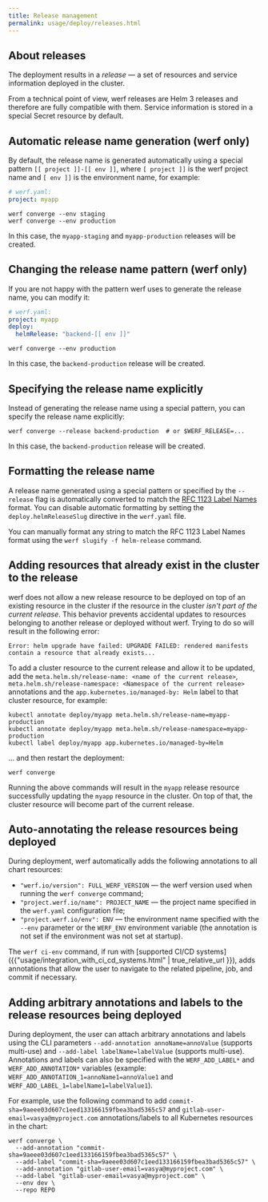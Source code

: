 ```yaml
---
title: Release management
permalink: usage/deploy/releases.html
---
```


## About releases

The deployment results in a *release* — a set of resources and service information deployed in the cluster. 

From a technical point of view, werf releases are Helm 3 releases and therefore are fully compatible with them. Service information is stored in a special Secret resource by default.

## Automatic release name generation (werf only)

By default, the release name is generated automatically using a special pattern `[[ project ]]-[[ env ]]`, where `[ project ]]` is the werf project name and `[ env ]]` is the environment name, for example:

```yaml
# werf.yaml:
project: myapp
```

```shell
werf converge --env staging
werf converge --env production
```

In this case, the `myapp-staging` and `myapp-production` releases will be created.

## Changing the release name pattern (werf only)

If you are not happy with the pattern werf uses to generate the release name, you can modify it:

```yaml
# werf.yaml:
project: myapp
deploy:
  helmRelease: "backend-[[ env ]]"
```

```shell
werf converge --env production
```

In this case, the `backend-production` release will be created.

## Specifying the release name explicitly

Instead of generating the release name using a special pattern, you can specify the release name explicitly:

```shell
werf converge --release backend-production  # or $WERF_RELEASE=...
```

In this case, the `backend-production` release will be created.

## Formatting the release name

A release name generated using a special pattern or specified by the `--release` flag is automatically converted to match the [RFC 1123 Label Names](https://kubernetes.io/docs/concepts/overview/working-with-objects/names/#dns-label-names) format. You can disable automatic formatting by setting the `deploy.helmReleaseSlug` directive in the `werf.yaml` file.

You can manually format any string to match the RFC 1123 Label Names format using the `werf slugify -f helm-release` command.

## Adding resources that already exist in the cluster to the release

werf does not allow a new release resource to be deployed on top of an existing resource in the cluster if the resource in the cluster *isn't part of the current release*. This behavior prevents accidental updates to resources belonging to another release or deployed without werf. Trying to do so will result in the following error:

```
Error: helm upgrade have failed: UPGRADE FAILED: rendered manifests contain a resource that already exists...
```

To add a cluster resource to the current release and allow it to be updated, add the `meta.helm.sh/release-name: <name of the current release>`, `meta.helm.sh/release-namespace: <Namespace of the current release>` annotations and the `app.kubernetes.io/managed-by: Helm` label to that cluster resource, for example:

```shell
kubectl annotate deploy/myapp meta.helm.sh/release-name=myapp-production
kubectl annotate deploy/myapp meta.helm.sh/release-namespace=myapp-production
kubectl label deploy/myapp app.kubernetes.io/managed-by=Helm
```

... and then restart the deployment:

```shell
werf converge
```

Running the above commands will result in the `myapp` release resource successfully updating the `myapp` resource in the cluster. On top of that, the cluster resource will become part of the current release.

## Auto-annotating the release resources being deployed

During deployment, werf automatically adds the following annotations to all chart resources:

* `"werf.io/version": FULL_WERF_VERSION` — the werf version used when running the `werf converge` command;
* `"project.werf.io/name": PROJECT_NAME` — the project name specified in the `werf.yaml` configuration file;
* `"project.werf.io/env": ENV` — the environment name specified with the `--env` parameter or the `WERF_ENV` environment variable (the annotation is not set if the environment was not set at startup).

The `werf ci-env` command, if run with [supported CI/CD systems]({{"usage/integration_with_ci_cd_systems.html" | true_relative_url }}), adds annotations that allow the user to navigate to the related pipeline, job, and commit if necessary.

## Adding arbitrary annotations and labels to the release resources being deployed

During deployment, the user can attach arbitrary annotations and labels using the CLI parameters `--add-annotation annoName=annoValue` (supports multi-use) and `--add-label labelName=labelValue` (supports multi-use). Annotations and labels can also be specified with the `WERF_ADD_LABEL*` and `WERF_ADD_ANNOTATION*` variables (example: `WERF_ADD_ANNOTATION_1=annoName1=annoValue1` and `WERF_ADD_LABEL_1=labelName1=labelValue1`).

For example, use the following command to add `commit-sha=9aeee03d607c1eed133166159fbea3bad5365c57` and `gitlab-user-email=vasya@myproject.com` annotations/labels to all Kubernetes resources in the chart:

```shell
werf converge \
  --add-annotation "commit-sha=9aeee03d607c1eed133166159fbea3bad5365c57" \
  --add-label "commit-sha=9aeee03d607c1eed133166159fbea3bad5365c57" \
  --add-annotation "gitlab-user-email=vasya@myproject.com" \
  --add-label "gitlab-user-email=vasya@myproject.com" \
  --env dev \
  --repo REPO
```